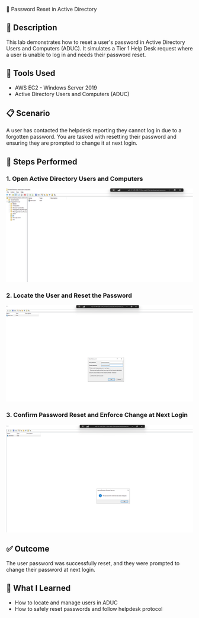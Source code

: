 🔐 Password Reset in Active Directory

## 📄 Description

This lab demonstrates how to reset a user's password in Active Directory Users and Computers (ADUC). It simulates a Tier 1 Help Desk request where a user is unable to log in and needs their password reset.


## 🧰 Tools Used

- AWS EC2 - Windows Server 2019
- Active Directory Users and Computers (ADUC)


## 📋 Scenario

 A user has contacted the helpdesk reporting they cannot log in due to a forgotten password. You are tasked with resetting their password and ensuring they are prompted to change it at next login.


## 🧪 Steps Performed

### 1. Open Active Directory Users and Computers

![Open ADUC](https://github.com/ReggieS22/active-directory-helpdesk-labs/blob/62833245db10c2609d42f748b5127a91267bdc1a/Active%20Directory%20password%20resets%20lab%20screenshots/open-aduc.png.png)


### 2. Locate the User and Reset the Password

![Reset Password](https://github.com/ReggieS22/active-directory-helpdesk-labs/blob/8f3bfd96835808c444b577a8836e0d9605cb9948/Active%20Directory%20password%20resets%20lab%20screenshots/reset-password-png.png)


### 3. Confirm Password Reset and Enforce Change at Next Login

![Confirm Reset](https://github.com/ReggieS22/active-directory-helpdesk-labs/blob/564ac8dc1d21a1a127bd6aa876e3fb3978b9d242/Active%20Directory%20password%20resets%20lab%20screenshots/confirm-reset.png.png)


## ✅ Outcome

The user password was successfully reset, and they were prompted to change their password at next login.


## 🧠 What I Learned

- How to locate and manage users in ADUC
- How to safely reset passwords and follow helpdesk protocol
